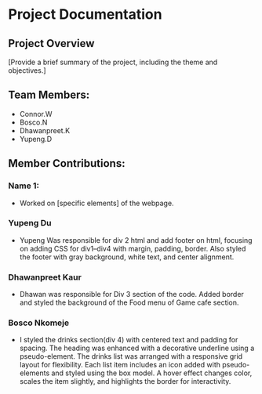 # Project Documentation

## Project Overview

[Provide a brief summary of the project, including the theme and objectives.]

## Team Members:

-   Connor.W
-   Bosco.N
-   Dhawanpreet.K
-   Yupeng.D

## Member Contributions:

### Name 1:

-   Worked on [specific elements] of the webpage.

### Yupeng Du

- Yupeng Was responsible for div 2 html and add footer on html, focusing on adding CSS for div1–div4 with margin, padding, border. Also styled the footer with gray background, white text, and center alignment.

### Dhawanpreet Kaur

- Dhawan was responsible for Div 3 section of the code. Added border and styled the background of the Food menu of Game cafe section.

### Bosco Nkomeje

-   I styled the drinks section(div 4) with centered text and padding for spacing.
The heading was enhanced with a decorative underline using a pseudo-element.
The drinks list was arranged with a responsive grid layout for flexibility.
Each list item includes an icon added with pseudo-elements and styled using the box model.
A hover effect changes color, scales the item slightly, and highlights the border for interactivity.